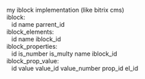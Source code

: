 my iblock implementation (like bitrix cms)    
iblock:  
&nbsp;&nbsp;&nbsp;id name parrent_id  
iblock_elements:  
&nbsp;&nbsp;&nbsp;id name iblock_id  
iblock_properties:  
&nbsp;&nbsp;&nbsp;id is_number is_multy name iblock_id  
iblock_prop_value:  
&nbsp;&nbsp;&nbsp;id value value_id value_number prop_id el_id
